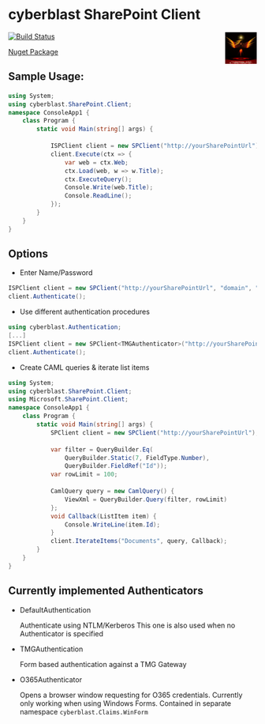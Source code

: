 ﻿# cyberblast SharePoint Client

<a href="https://github.com/cyberblast" border="0"><img align="right" title="Open Collaboration Society" src="https://raw.githubusercontent.com/cyberblast/SharePoint.Client/master/cyberblast64.png"></a>

[![Build Status](https://travis-ci.org/cyberblast/SharePoint.Client.svg?branch=master)](https://travis-ci.org/cyberblast/SharePoint.Client)

[Nuget Package](https://www.nuget.org/packages/cyberblast.SharePoint.Client)

## Sample Usage: 
```C#
using System;
using cyberblast.SharePoint.Client;
namespace ConsoleApp1 {
    class Program {
        static void Main(string[] args) {

            ISPClient client = new SPClient("http://yourSharePointUrl");
            client.Execute(ctx => {
                var web = ctx.Web;
                ctx.Load(web, w => w.Title);
                ctx.ExecuteQuery();
                Console.Write(web.Title);
                Console.ReadLine();
            });
        }
    }
}
```

## Options

* Enter Name/Password 
```C#
ISPClient client = new SPClient("http://yourSharePointUrl", "domain", "loginName", "password");
client.Authenticate();
```

* Use different authentication procedures
```C#
using cyberblast.Authentication;
[...]
ISPClient client = new SPClient<TMGAuthenticator>("http://yourSharePointUrl", "domain", "loginName", "password");
client.Authenticate();
```

* Create CAML queries & iterate list items
```C#
using System;
using cyberblast.SharePoint.Client;
using Microsoft.SharePoint.Client;
namespace ConsoleApp1 {
    class Program {
        static void Main(string[] args) {
            SPClient client = new SPClient("http://yourSharePointUrl");

            var filter = QueryBuilder.Eq(
                QueryBuilder.Static(7, FieldType.Number), 
                QueryBuilder.FieldRef("Id"));
            var rowLimit = 100;

            CamlQuery query = new CamlQuery() {
                ViewXml = QueryBuilder.Query(filter, rowLimit)
            };
            void Callback(ListItem item) {
                Console.WriteLine(item.Id);
            }
            client.IterateItems("Documents", query, Callback);
        }
    }
}
```

## Currently implemented Authenticators

* DefaultAuthentication

  Authenticate using NTLM/Kerberos
  This one is also used when no Authenticator is specified
  
* TMGAuthentication

  Form based authentication against a TMG Gateway
  
* O365Authenticator

  Opens a browser window requesting for O365 credentials.
  Currently only working when using Windows Forms. 
  Contained in separate namespace `cyberblast.Claims.WinForm`

